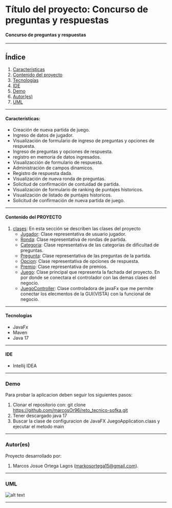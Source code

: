 # Título del proyecto: Concurso de preguntas y respuestas

#### Concurso de preguntas y respuestas
***

## Índice
1. [Características](#Características)
2. [Contenido del proyecto](#contenido-del-proyecto)
3. [Tecnologías](#tecnologías)
4. [IDE](#ide)
5. [Demo](#demo)
6. [Autor(es)](#autores)
7. [UML](#UML)
***

#### Características:

- Creación de nueva partida de juego.
- Ingreso de datos de jugador.
- Visualización de formulario de ingreso de preguntas y opciones de respuesta.
- Ingreso de preguntas y opciones de respuesta.
- registro en memoria de datos ingresados.
- Visualizacción de formulario de respuesta.
- Administración de campos dinamicos.
- Registro de respuesta dada.
- Visualización de nueva ronda de preguntas.
- Solicitud de confirmación de contuidad de partida.
- Visualización de formulario de ranking de puntajes historicos.
- Visualización de listado de puntajes historicos.
- Solicitud de confirmación de nueva partida de juego.


***
#### Contenido del PROYECTO

1. [clases](): En esta sección se describen las clases del proyecto
    - [Jugador](): Clase representativa de usuario jugador.
    - [Ronda](): Clase representativa de rondas de partida.
    - [Categoria](): Clase representativa de las categorias de dificultad de preguntas.
    - [Pregunta](): Clase representativa de las preguntas de la partida.
    - [Opcion](): Clase representativa de opciones de respuesta.
    - [Premio](): Clase representativa de premios.
    - [Juego](): Clase principal que representa la fachada del proyecto. En por donde se conectara el controlador con las demas clases del negocio.
    - [JuegoController](): Clase controladora de javaFx que me permite conectar los elecmentos de la GUI(VISTA) con la funcional de negocio.
***

#### Tecnologías

- JavaFx
- Maven
- Java 17
***

#### IDE

- Intellij IDEA

***


### Demo

Para probar la aplicacion deben seguir los siguientes pasos:
1. Clonar el repositorio con:  git clone https://github.com/marcosOr96/reto_tecnico-sofka.git
2. Tener descargado java 17
3. Buscar la clase de configuracion de JavaFX JuegoApplication.claas y ejecutar el metodo main
***

### Autor(es)
Proyecto desarrollado por:

1. Marcos Josue Ortega Lagos (<markosortega15@gmail.com>).
***
### UML

![alt text](https://github.com/marcosOr96/reto_tecnico-sofka/UML.png)
***
